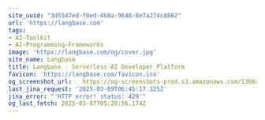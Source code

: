 ```yaml
---
site_uuid: "3d5547ed-f0ed-468a-9648-8e7a274cd882"
url: 'https://langbase.com'
tags:
- AI-Toolkit
- AI-Programming-Frameworks
image: 'https://langbase.com/og/cover.jpg'
site_name: Langbase
title: Langbase · Serverless AI Developer Platform
favicon: 'https://langbase.com/favicon.ico'
og_screenshot_url:   https://og-screenshots-prod.s3.amazonaws.com/1366x768/80/false/fe14bb705f97b14477cd66fc6a02fde2f5cb810a3cb390fade9c3dcedf7232bf.jpeg
last_jina_request: '2025-03-09T06:45:17.325Z'
jina_error: "'HTTP error! status: 429'"
og_last_fetch: 2025-03-07T05:20:56.174Z
---
```


